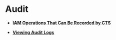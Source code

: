 # Audit<a name="iam_01_0011"></a>

-   **[IAM Operations That Can Be Recorded by CTS](iam-operations-that-can-be-recorded-by-cts.md)**  

-   **[Viewing Audit Logs](viewing-audit-logs.md)**  


